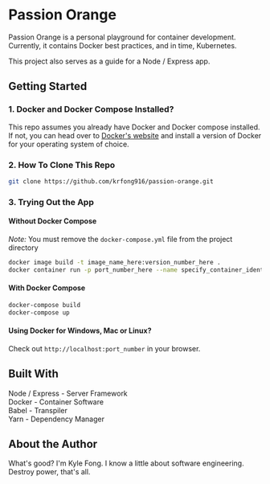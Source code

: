 # Passion Orange

Passion Orange is a personal playground for container development. Currently, it contains Docker best practices, and in time, Kubernetes.

This project also serves as a guide for a Node / Express app.

## Getting Started

### 1. Docker and Docker Compose Installed?

This repo assumes you already have Docker and Docker compose installed. If not, you can head over to [Docker's website](https://docs.docker.com/install/) and install a version of Docker for your operating system of choice.

### 2. How To Clone This Repo

```sh
git clone https://github.com/krfong916/passion-orange.git
```

### 3. Trying Out the App

#### Without Docker Compose

_Note:_ You must remove the `docker-compose.yml` file from the project directory

```sh
docker image build -t image_name_here:version_number_here .
docker container run -p port_number_here --name specify_container_identifier_here image_name_here:version_number_here
```

#### With Docker Compose

```sh
docker-compose build
docker-compose up
```

#### Using Docker for Windows, Mac or Linux?

Check out `http://localhost:port_number` in your browser.

## Built With

Node / Express - Server Framework <br/>
Docker - Container Software <br/>
Babel - Transpiler <br/>
Yarn - Dependency Manager <br/>

## About the Author

What's good? I'm Kyle Fong. I know a little about software engineering. Destroy power, that's all.
